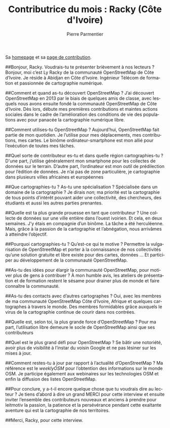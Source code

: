 ﻿---
title: "Contributrice du mois : Racky (Côte d'Ivoire)"
featured:
layout: post
category: motm
author: Pierre Parmentier
lang: fr
---

Sa [homepage](https://www.openstreetmap.org/user/racky) et sa [page de contribution](https://hdyc.neis-one.org/?racky).

##Bonjour, Racky. Voudrais-tu te présenter brièvement à nos lecteurs ?
Bonjour, moi c’est Ly Racky de la communauté OpenStreetMap de Côte d’Ivoire. Je réside à Abidjan en Côte d’Ivoire. Ingénieur Télécom de formation et passionnée de cartographie numérique.

##Comment et quand as-tu découvert OpenStreetMap ?
J’ai découvert OpenStreetMap en 2013 par le biais de quelques amis de classe, avec lesquels nous avons ensuite fondé la communauté OpenStreetMap de Côte d’Ivoire. Dès lors, débute mes premières contributions et maintes actions sociales dans le cadre de l’amélioration des conditions de vie des populations avec pour panacée la cartographie numérique libre.

##Comment utilises-tu OpenStreetMap ?
Aujourd’hui, OpenStreetMap fait partie de mon quotidien. Je l’utilise pour mes déplacements, mes contributions, mes cartes. Le binôme ordinateur-smartphone est mon allié pour l’exécution de toutes mes tâches.

##Quel sorte de contributeur es-tu et dans quelle région cartographies-tu ?
D'une part, j’utilise généralement mon smartphone pour les collectes de données sur le terrain. D’autre part, l’ordinateur est mon outil de prédilection pour l’édition de données. Je n’ai pas de zone particulière, je cartographie dans plusieurs villes africaines et européennes

##Que cartographies-tu ? As-tu une spécialisation ?
Spécialisée dans un domaine de la cartographie ? Je dirais _non_; ma priorité est la cartographie de tous points d’intérêt pouvant aider une collectivité, des chercheurs, des étudiants et aussi les autres parties prenantes.

##Quelle est ta plus grande prouesse en tant que contributeur ?
Une collecte de données sur une ville entière dans l’ouest ivoirien. Et cela, en deux semaines. J’y étais en compagnie d’un binôme. La tâche a été herculéenne. Mais, grâce à la passion de la cartographie et l’abnégation, nous arrivâmes à atteindre l’objectif.

##Pourquoi cartographies-tu ? Qu’est-ce qui te motive ?
Permettre la vulgarisation de OpenStreetMap et porter à la connaissance de nos collectivités qu’une solution gratuite et libre existe pour des cartes, données … Et participer au développement de la communauté OpenStreetMap.

##As-tu des idées pour élargir la communauté OpenStreetMap, pour motiver plus de gens à contribuer ?
À mon humble avis, les ateliers de présentation et de formation restent le sésame pour drainer plus de monde et faire connaître la communauté.

##As-tu des contacts avec d’autres cartographes ?
Oui, avec les membres de ma communauté OpenStreetMap Côte d’Ivoire, Afrique et quelques cartographes à travers le monde. Des membres formidables grâce auxquels le virus de la cartographie continue de courir dans nos contrées.

##Quelle est, selon toi, la plus grande force d’OpenStreetMap ?
Pour ma part, l’utilisation libre demeure le socle de OpenStreetMap ainsi que ses contributeurs

##Quel est le plus grand défi pour OpenStreetMap ?
Se bâtir une notoriété, avoir plus de visibilité à l’instar du voisin Google et ne pas lésiner sur les mises à jour.

##Comment restes-tu à jour par rapport à l’actualité d’OpenStreetMap ?
Ma référence est le _weeklyOSM_ pour l’obtention des informations sur le monde OSM. Je participe également aux webinaires sur les technologies OSM et enfin la diffusion des listes OpenStreetMap.

##Pour conclure, y a-t-il encore quelque chose que tu voudrais dire au lecteur ?
Je tiens d’abord à dire un grand MERCI pour cette interview et ensuite inviter l’ensemble des contributeurs nouveaux et anciens à prendre pour leitmotiv la passion, la patience et la persévérance pendant cette exaltante aventure qui est la cartographie de nos territoires.

##Merci, Racky, pour cette interview.